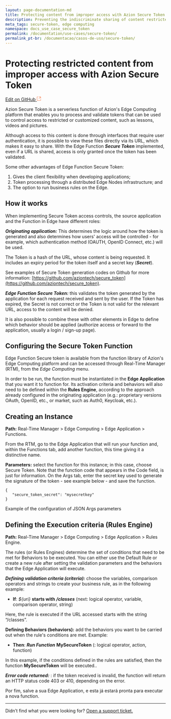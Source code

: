 ```yaml
---
layout: page-documentation-md
title: Protecting content from improper access with Azion Secure Token
description: Preventing the indiscriminate sharing of content restricted to customers
meta_tags: secure-token, edge computing
namespace: docs_use_case_secure_token
permalink: /documentation/use-cases/secure-token/
permalink_pt-br: /documentacao/casos-de-uso/secure-token/
---
```

# Protecting restricted content from improper access with Azion Secure Token

[Edit on GitHub <svg width="14" height="14" xmlns="http://www.w3.org/2000/svg"><g fill="none" stroke="#F3652B"><path d="M4.81.71H.672v11.43H12.1V8.001" stroke-width=".8"/><path d="M6.87.786h5.155V5.94M6.31 6.5L12.026.786"/></g></svg>](https://github.com/aziontech/docs_en/edit/master/use-cases/content-azion-secure-token/2021-01-14-index.md)

Azion Secure Token is a serverless function of Azion's Edge Computing platform that enables you to process and validate tokens that can be used to control access to restricted or customized content, such as lessons, videos and pictures.

Although access to this content is done through interfaces that require user authentication, it is possible to view these files directly via its URL, which makes it easy to share. With the Edge Function ***Secure Token*** implemented, even if a URL is shared, access is only granted once the token has been validated.

Some other advantages of Edge Function Secure Token:

1.	Gives the client flexibility when developing applications;
2.	Token processing through a distributed Edge Nodes infrastructure; and
3.	The option to run business rules on the Edge.

## How it works

When implementing Secure Token access controls, the source application and the Function in Edge have different roles:

***Originating application:*** This determines the logic around how the token is generated and also determines how users' access will be controlled - for example, which authentication method (OAUTH, OpenID Connect, etc.) will be used.  

The Token is a hash of the URL, whose content is being requested. It includes an expiry period for the token itself and a secret key (***Secret***). 

See examples of Secure Token generation codes on Github for more information: [https://github.com/aziontech/secure_token](https://github.com/aziontech/secure_token).

***Edge Function Secure Token:*** this validates the token generated by the application for each request received and sent by the user. If the Token has expired, the Secret is not correct or the Token is not valid for the relevant URL, access to the content will be denied.

It is also possible to combine these with other elements in Edge to define which behavior should be applied (authorize access or forward to the application, usually a login / sign-up page).

## Configuring the Secure Token Function

Edge Function Secure token is available from the function library of Azion's Edge Computing platform and can be accessed through Real-Time Manager (RTM), from the _Edge Computing_ menu.

In order to be run, the function must be instantiated in the **Edge Application** that you want it to function for. Its activation criteria and behaviors will also need to be defined within the **Rules Engine**, according to the approach already configured in the originating application (e.g.: proprietary versions OAuth, OpenID, etc., or market, such as Auth0, Keycloak, etc.).

## Creating an Instance

**Path:** Real-Time Manager > Edge Computing > Edge Application > Functions.

From the RTM, go to the Edge Application that will run your function and, within the Functions tab, add another function, this time giving it a distinctive name.

**Parameters:** select the function for this instance; in this case, choose Secure Token. Note that the function code that appears in the Code field, is just for information. On the Args tab, enter the secret key used to generate the signature of the token - see example below - and save the function. 

~~~
{
   "secure_token_secret": "mysecretkey"
}
~~~
Example of the configuration of JSON Args parameters

## Defining the Execution criteria (Rules Engine)

**Path:** Real-Time Manager > Edge Computing > Edge Application > Rules Engine.

The rules (or Rules Engines) determine the set of conditions that need to be met for Behaviors to be executed. You can either use the Default Rule or create a new rule after setting the validation parameters and the behaviors that the Edge Application will execute.

***Defining validation criteria (criteria):*** choose the variables, comparison operators and strings to create your business rule, as in the following example:

* **If**: _${uri}_ **starts with** ***/classes***
(next: logical operator, variable, comparison operator, string)

Here, the rule is executed if the URL accessed starts with the string “/classes”.

**Defining Behaviors (behaviors):** add the behaviors you want to be carried out when the rule's conditions are met. Example:

* **Then**: ***Run Function*** **MySecureToken**
(: logical operator, action, function)

In this example, if the conditions defined in the rules are satisfied, then the function **MySecureToken** will be executed..

***Error code returned:*** : if the token received is invalid, the function will return an HTTP status code 403 or 410, depending on the error. 

Por fim, salve a sua Edge Application, e esta já estará pronta para executar a nova function.

---

Didn’t find what you were looking for? [Open a support ticket.](https://tickets.azion.com/)
